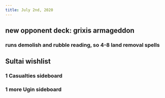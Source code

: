 ```yaml
---
title: July 2nd, 2020
---
```


## new opponent deck: grixis armageddon
### runs demolish and rubble reading, so 4-8 land removal spells

## Sultai wishlist
### 1 Casualties sideboard

### 1 more Ugin sideboard
